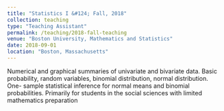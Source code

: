 ```yaml
---
title: "Statistics I &#124; Fall, 2018"
collection: teaching
type: "Teaching Assistant"
permalink: /teaching/2018-fall-teaching
venue: "Boston University, Mathematics and Statistics"
date: 2018-09-01
location: "Boston, Massachusetts"
---
```


Numerical and graphical summaries of univariate and bivariate data. Basic probability, random variables, binomial distribution, normal distribution. One- sample statistical inference for normal means and binomial probabilities. Primarily for students in the social sciences with limited mathematics preparation
